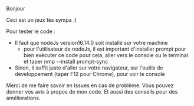   Bonjour
  
Ceci est un jeux tès sympa :) 

Pour tester le code : 
  - Il faut que nodeJs version16.14.0 soit installé sur votre machine
    * pour l'utilisateur de nodeJs, il est important d'installer prompt pour bien exécuter ce code
        pour cela, aller vers le console ou le terminal et taper nmp --install prompt-sync
  - Sinon, il suffit juste d'aller sur votre navigateur, sur l'outils de developpement (taper F12 pour Chrome), pour voir le console

Merci de me faire savoir en Issues en cas de problème.
Vous pouvez donner vos avis à propos de mon code. Et aussi des conseils pour des améliorations.
